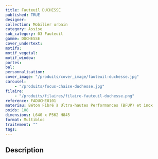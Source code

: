 ```yaml
---
title: Fauteuil DUCHESSE
published: TRUE
designer:
collection: Mobilier urbain
category: Assise
sub_category: 03 Fauteuil
gamme: DUCHESSE
cover_undertext:
motifs:
motif_vegetal:
motif_window:
portes:
bal:
personnalisation:
cover_image: "/produits/cover_image/fauteuil-duchesse.jpg"
carousel:
    - "/produits/focus-chaise-duchesse.jpg"
filaire:
    - "/produits/filaires/filaire-fauteuil-duchesse.png"
reference: FADUCHE0101
materiau: Béton Fibré à Ultra-hautes Performances (BFUP) et inox
poids: 108
dimensions: L640 x P562 H845
format: Multibloc
traitement: ""
tags:
---
```


## Description
